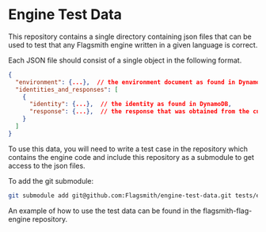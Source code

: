 # Engine Test Data

This repository contains a single directory containing json files that can be used to test that any Flagsmith engine
written in a given language is correct. 

Each JSON file should consist of a single object in the following format.

```json
{
  "environment": {...},  // the environment document as found in DynamoDB
  "identities_and_responses": [
    {
      "identity": {...},  // the identity as found in DynamoDB,
      "response": {...},  // the response that was obtained from the current API
    }
  ]
}
```

To use this data, you will need to write a test case in the repository which contains the engine code and include 
this repository as a submodule to get access to the json files.

To add the git submodule: 

```bash
git submodule add git@github.com:Flagsmith/engine-test-data.git tests/engine_tests/engine-test-data
```

An example of how to use the test data can be found in the flagsmith-flag-engine repository.  

